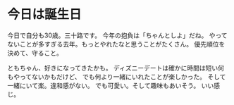 # 今日は誕生日

今日で自分も30歳。三十路です。
今年の抱負は「ちゃんとしよ」だね。
やってないことが多すぎる去年。もっとやれたなと思うことがたくさん。
優先順位を決めて、守ること。

ともちゃん、好きになってきたかも。
ディズニーデートは確かに時間は短い何もやってないかもだけど、
でも何より一緒にいれたことが楽しかった。
そして一緒にいて楽。違和感がない。
でも可愛い。そして趣味もあいそう。
いい感じ。